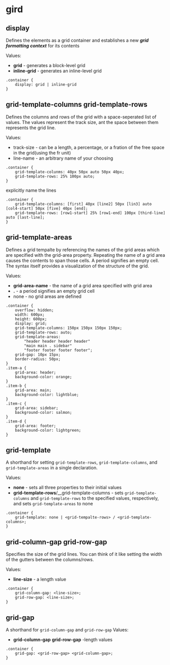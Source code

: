 # gird

## display
Defines the elements as a grid container and establishes a new _**grid formatting context**_ for its contents

Values:
* __grid__ - generates a block-level grid
* __inline-grid__  - generates an inline-level grid

```
.container {
    display: grid | inline-grid
}
```

## grid-template-columns  grid-template-rows
Defines the columns and rows of the grid with a space-seperated list of values. The values represent the track size, ant the space between them represents the grid line.

Values:
* track-size - can be a length, a percentage, or a fration of the free space in the grid(using the fr unit)
* line-name - an arbitrary name of your choosing

```
.container {
    grid-template-colunms: 40px 50px auto 50px 40px;
    grid-template-rows: 25% 100px auto;
}
```
explicitly name the lines

```
.container {
    grid-template-columns: [first] 40px [line2] 50px [lin3] auto [col4-start] 50px [five] 40px [end];
    grid-template-rows: [row1-start] 25% [row1-end] 100px [third-line] auto [last-line];
}
```

## grid-template-areas
Defines a grid tempalte by referencing the names of the grid areas which are specified with the grid-area property. Repeating the name of a grid area causes the contents to span those cells. A period signifies an empty cell. The syntax itself provides a visualization of the structure of the grid.

Values:
* __grid-area-name__ - the name of a grid area specified with grid area
* __.__ - a period signifies an empty grid cell
* none - no grid areas are defined

```
.container {
    overflow: hidden;
    width: 600px;
    height: 600px;
    display: grid;
    grid-template-columns: 150px 150px 150px 150px;
    grid-template-rows: auto;
    grid-template-areas:
        "header header header header" 
        "main main . sidebar"
        "footer footer footer footer";
    grid-gap: 10px 15px;
    border-radius: 50px;
}
.item-a {
    grid-area: header;
    background-color: orange;
}
.item-b {
    grid-area: main;
    background-color: lightblue;
}
.item-c {
    grid-area: sidebar;
    background-color: salmon;
}
.item-d {
    grid-area: footer;
    background-color: lightgreen;
}
```

## grid-template
A shorthand for setting ```grid-template-rows```, ```grid-template-columns```, and ```grid-template-areas``` in a single declaration.

Values:
* __none__ - sets all three properties to their initial values
* __grid-template-rows__/__grid-template-columns - sets ```grid-template-columns``` and ```grid-template-rows``` to the specified values, respectively, and sets ```grid-template-areas``` to none

```
.container {
    grid-template: none | <grid-tempalte-rows> / <grid-template-columns>;
}
```

## grid-column-gap grid-row-gap
Specifies the size of the grid lines. You can think of it like setting the width of the gutters between the columns/rows.

Values:
* __line-size__ - a length value

```
.container {
    grid-column-gap: <line-size>;
    grid-row-gap: <line-size>;
}
```

## grid-gap
A shorthand for ```grid-column-gap``` and ```grid-row-gap```
Values:
* __grid-column-gap__ __grid-row-gap__ -length values
```
.container {
    grid-gap: <grid-row-gap> <grid-column-gap>;
}
```